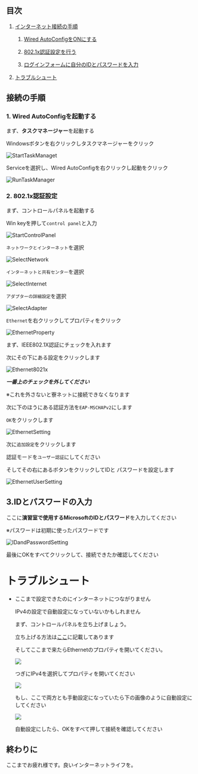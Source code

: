## 目次

1. [インターネット接続の手順](#接続の手順)

    1. [Wired AutoConfigをONにする](#1-wired-autoconfigを起動する)

    2. [802.1x認証設定を行う](#2-8021x認証設定)

    3. [ログインフォームに自分のIDとパスワードを入力](#3idとパスワードの入力)

2. [トラブルシュート](#トラブルシュート)

## 接続の手順

### 1. Wired AutoConfigを起動する

まず、**タスクマネージャー**を起動する

Windowsボタンを右クリックしタスクマネージャーをクリック

![StartTaskManaget](img/startTaskManager.png)

Serviceを選択し、Wired AutoConfigを右クリックし起動をクリック

![RunTaskManager](img/runningAutoConfig.png)


### 2. 802.1x認証設定

まず、コントロールパネルを起動する

Win keyを押して`control panel`と入力

![StartControlPanel](img/searchControllPanel.png)


`ネットワークとインターネット`を選択

![SelectNetwork](img/openControllPanel.png)

`インターネットと共有センター`を選択

![SelectInternet](img/openNetwork.png)

`アダプターの詳細設定`を選択

![SelectAdapter](img/openNetworkConfigure.png)

`Ethernet`を右クリックしてプロパティをクリック

![EthernetProperty](img/openNetConnections.png)

まず、IEEE802.1X認証にチェックを入れます

次にその下にある設定をクリックします

![Ethernet8021x](img/settingIEEE8021x.png)

***一番上のチェックを外してください***

※これを外さないと寮ネットに接続できなくなります

次に下のほうにある認証方法を`EAP-MSCHAPv2`にします

`OK`をクリックします

![EthernetSetting](img/settingEAP.png)

次に`追加設定`をクリックします

認証モードを`ユーザー認証`にしてください

そしてその右にあるボタンをクリックしてIDと
パスワードを設定します

![EthernetUserSetting](img/settingUserCredential.png)

## 3.IDとパスワードの入力

ここに**演習室で使用するMicrosoftのIDとパスワード**を入力してください

※パスワードは初期に使ったパスワードです

![IDandPasswordSetting](img/settingUserPassword.png)

最後にOKをすべてクリックして、接続できたか確認してください

# トラブルシュート

- ここまで設定できたのにインターネットにつながりません

    IPv4の設定で自動設定になっていないかもしれません

    まず、コントロールパネルを立ち上げましょう。

    立ち上げる方法は[ここ](#2-8021x認証設定)に記載してあります

    そしてここまで来たらEthernetのプロパティを開いてください。

    ![](img/openNetConnections.png)

    つぎにIPv4を選択してプロパティを開いてください

    ![](img/ethernetProperties.png)

    もし、ここで両方とも手動設定になっていたら下の画像のように自動設定にしてください

    ![](img/IPv4Properties.png)

    自動設定にしたら、OKをすべて押して接続を確認してください

## 終わりに

ここまでお疲れ様です。良いインターネットライフを。
